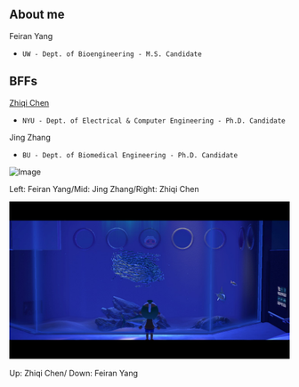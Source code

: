 ## About me

Feiran Yang
- `UW - Dept. of Bioengineering - M.S. Candidate`

## BFFs

[Zhiqi Chen](https://zhiqiiiiiii.github.io/)
- `NYU - Dept. of Electrical & Computer Engineering - Ph.D. Candidate`

Jing Zhang
- `BU - Dept. of Biomedical Engineering - Ph.D. Candidate`



![Image](731178765.jpg)

Left: Feiran Yang/Mid: Jing Zhang/Right: Zhiqi Chen 

![Image](1179216468.jpg)

Up: Zhiqi Chen/ Down: Feiran Yang
